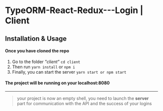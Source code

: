 # TypeORM-React-Redux---Login | Client

## Installation & Usage

#### Once you have cloned the repo

1. Go to the folder _"client"_ `cd client`
2. Then run `yarn install` or `npm i `
3. Finally, you can start the server `yarn start or npm start`

#### The project will be running on your localhost:8080

---

> your project is now an empty shell, you need to launch the **server** part for communication with the API and the success of your logins

